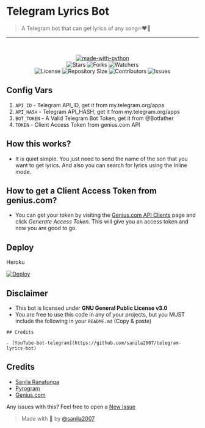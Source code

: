 # Telegram Lyrics Bot

> A Telegram bot that can get lyrics of any song🔥❤️💫
---------------------
<br>
<p align="center">
<a href="https://python.org"><img src="http://forthebadge.com/images/badges/made-with-python.svg" alt="made-with-python"></a>
<br>
    <img src="https://img.shields.io/github/stars/sanila2007/YouTube_bot_telegram?style=for-the-badge" alt="Stars">
    <img src="https://img.shields.io/github/forks/sanila2007/YouTube_bot_telegram?style=for-the-badge" alt="Forks">
    <img src="https://img.shields.io/github/watchers/sanila2007/YouTube_bot_telegram?style=for-the-badge" alt="Watchers"> 
<br>
    <img src="https://img.shields.io/github/license/sanila2007/YouTube_bot_telegram?style=for-the-badge" alt="License">
    <img src="https://img.shields.io/github/repo-size/sanila2007/YouTube_bot_telegram?style=for-the-badge" alt="Repository Size">
    <img src="https://img.shields.io/github/contributors/sanila2007/YouTube_bot_telegram?style=for-the-badge" alt="Contributors">
    <img src="https://img.shields.io/github/issues/sanila2007/YouTube_bot_telegram?style=for-the-badge" alt="Issues">
</p>

## Config Vars
1. `API_ID` - Telegram API_ID, get it from my.telegram.org/apps
2. `API_HASH` - Telegram API_HASH, get it from my.telegram.org/apps
3. `BOT_TOKEN` - A Valid Telegram Bot Token, get it from @Botfather
4. `TOKEN` - Client Access Token from genius.com API

## How this works?
- It is quiet simple. You just need to send the name of the son that you want to get lyrics. And also you can search for lyrics using the Inline mode.

## How to get a Client Access Token from genius.com?
- You can get your token by visiting the [Genius.com API Clients](https://genius.com/api-clients) page and click <i>Generate Access Token.</i> This will give you an access token and now you are good to go.

## Deploy

Heroku

[![Deploy](https://www.herokucdn.com/deploy/button.svg)](https://heroku.com/deploy?template=https://github.com/sanila2007/telegram-lyrics-bot)

## Disclaimer 

- This bot is licensed under <b>GNU General Public License v3.0</b>
- You are free to use this code in any of your projects, but you MUST include the following in your `README.md` (Copy & paste)
```
## Credits

- [YouTube-bot-telegram](https://github.com/sanila2007/telegram-lyrics-bot)
```

## Credits

- [Sanila Ranatunga](https://github.com/sanila2007)
- [Pyrogram](https://github.com/pyrogram/pyrogram)
- [Genius.com](https://genius.com/)

Any issues with this? Feel free to open a [New Issue](https://github.com/sanila2007/telegram-lyrics-bot/issues)

> Made with 💞 by <a href="https://github.com/sanila2007">@sanila2007</a>
